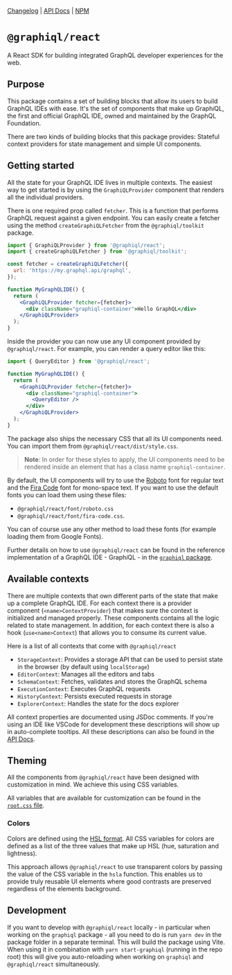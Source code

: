 [Changelog](https://github.com/graphql/graphiql/blob/main/packages/graphiql-react/CHANGELOG.md)
|
[API Docs](https://graphiql-test.netlify.app/typedoc/modules/graphiql_react.html)
| [NPM](https://www.npmjs.com/package/@graphiql/react)

# `@graphiql/react`

A React SDK for building integrated GraphQL developer experiences for the web.

## Purpose

This package contains a set of building blocks that allow its users to build
GraphQL IDEs with ease. It's the set of components that make up Graph*i*QL, the
first and official GraphQL IDE, owned and maintained by the GraphQL Foundation.

There are two kinds of building blocks that this package provides: Stateful
context providers for state management and simple UI components.

## Getting started

All the state for your GraphQL IDE lives in multiple contexts. The easiest way
to get started is by using the `GraphiQLProvider` component that renders all the
individual providers.

There is one required prop called `fetcher`. This is a function that performs
GraphQL request against a given endpoint. You can easily create a fetcher using
the method `createGraphiQLFetcher` from the `@graphiql/toolkit` package.

```jsx
import { GraphiQLProvider } from '@graphiql/react';
import { createGraphiQLFetcher } from '@graphiql/toolkit';

const fetcher = createGraphiQLFetcher({
  url: 'https://my.graphql.api/graphql',
});

function MyGraphQLIDE() {
  return (
    <GraphiQLProvider fetcher={fetcher}>
      <div className="graphiql-container">Hello GraphQL</div>
    </GraphiQLProvider>
  );
}
```

Inside the provider you can now use any UI component provided by
`@graphiql/react`. For example, you can render a query editor like this:

```jsx
import { QueryEditor } from '@graphiql/react';

function MyGraphQLIDE() {
  return (
    <GraphiQLProvider fetcher={fetcher}>
      <div className="graphiql-container">
        <QueryEditor />
      </div>
    </GraphiQLProvider>
  );
}
```

The package also ships the necessary CSS that all its UI components need. You
can import them from `@graphiql/react/dist/style.css`.

> **Note**: In order for these styles to apply, the UI components need to be
> rendered inside an element that has a class name `graphiql-container`.

By default, the UI components will try to use the
[Roboto](https://fonts.google.com/specimen/Roboto) font for regular text and the
[Fira Code](https://fonts.google.com/specimen/Fira+Code) font for mono-space
text. If you want to use the default fonts you can load them using these files:

- `@graphiql/react/font/roboto.css`
- `@graphiql/react/font/fira-code.css`.

You can of course use any other method to load these fonts (for example loading
them from Google Fonts).

Further details on how to use `@graphiql/react` can be found in the reference
implementation of a GraphQL IDE - Graph*i*QL - in the
[`graphiql` package](https://github.com/graphql/graphiql/blob/main/packages/graphiql/src/components/GraphiQL.tsx).

## Available contexts

There are multiple contexts that own different parts of the state that make up a
complete GraphQL IDE. For each context there is a provider component
(`<name>ContextProvider`) that makes sure the context is initialized and managed
properly. These components contains all the logic related to state management.
In addition, for each context there is also a hook (`use<name>Context`) that
allows you to consume its current value.

Here is a list of all contexts that come with `@graphiql/react`

- `StorageContext`: Provides a storage API that can be used to persist state in
  the browser (by default using `localStorage`)
- `EditorContext`: Manages all the editors and tabs
- `SchemaContext`: Fetches, validates and stores the GraphQL schema
- `ExecutionContext`: Executes GraphQL requests
- `HistoryContext`: Persists executed requests in storage
- `ExplorerContext`: Handles the state for the docs explorer

All context properties are documented using JSDoc comments. If you're using an
IDE like VSCode for development these descriptions will show up in auto-complete
tooltips. All these descriptions can also be found in the
[API Docs](https://graphiql-test.netlify.app/typedoc/modules/graphiql_react.html).

## Theming

All the components from `@graphiql/react` have been designed with customization
in mind. We achieve this using CSS variables.

All variables that are available for customization can be found in the
[`root.css` file](https://github.com/graphql/graphiql/blob/main/packages/graphiql-react/src/style/root.css).

### Colors

Colors are defined using the
[HSL format](https://en.wikipedia.org/wiki/HSL_and_HSV). All CSS variables for
colors are defined as a list of the three values that make up HSL (hue,
saturation and lightness).

This approach allows `@graphiql/react` to use transparent colors by passing the
value of the CSS variable in the `hsla` function. This enables us to provide
truly reusable UI elements where good contrasts are preserved regardless of the
elements background.

## Development

If you want to develop with `@graphiql/react` locally - in particular when
working on the `graphiql` package - all you need to do is run `yarn dev` in the
package folder in a separate terminal. This will build the package using Vite.
When using it in combination with `yarn start-graphiql` (running in the repo
root) this will give you auto-reloading when working on `graphiql` and
`@graphiql/react` simultaneously.
